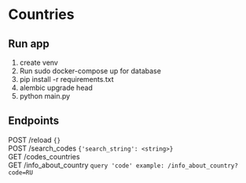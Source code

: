 # Countries

## Run app

1) create venv
2) Run sudo docker-compose up for database
3) pip install -r requirements.txt
4) alembic upgrade head
5) python main.py 

## Endpoints

POST /reload  ```{}```  
POST /search_codes `````{'search_string': <string>}`````  
GET /codes_countries  
GET /info_about_country  ```query 'code' example: /info_about_country?code=RU```  
